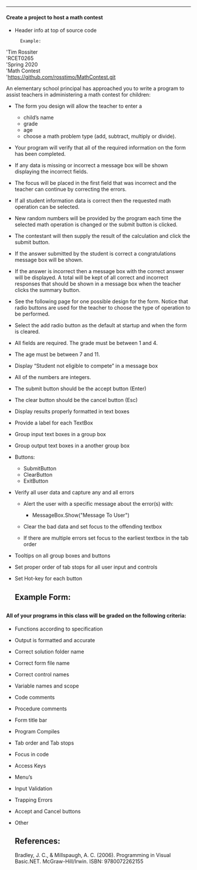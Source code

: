 ---

#### **Create a project to host a math contest**

* Header info at top of source code 

		Example:

'Tim Rossiter  
'RCET0265  
'Spring 2020  
'Math Contest  
'https://github.com/rosstimo/MathContest.git

An elementary school principal has approached you to write a program to assist teachers in administering a math contest for children:

* The form you design will allow the teacher to enter a 

  * child’s name  
  * grade  
  * age  
  * choose a math problem type (add, subtract, multiply or divide).

* Your program will verify that all of the required information on the form has been completed.

*  If any data is missing or incorrect a message box will be shown displaying the incorrect fields.

* The focus will be placed in the first field that was incorrect and the teacher can continue by correcting the errors. 

* If all student information data is correct then the requested math operation can be selected.

* New random numbers will be provided by the program each time the selected math operation is changed or the submit button is clicked.

*  The contestant will then supply the result of the calculation and click the submit button.

* If the answer submitted by the student is correct a congratulations message box will be shown.

*  If the answer is incorrect then a message box with the correct answer will be displayed. A total will be kept of all correct and incorrect responses that should be shown in a message box when the teacher clicks the summary button.

* See the following page for one possible design for the form. Notice that radio buttons are used for the teacher to choose the type of operation to be performed. 

* Select the add radio button as the default at startup and when the form is cleared.

* All fields are required. The grade must be between 1 and 4\. 

* The age must be between 7 and 11\. 

* Display “Student not eligible to compete” in a message box

* All of the numbers are integers. 

* The submit button should be the accept button (Enter)

* The clear button should be the cancel button (Esc)

* Display results properly formatted in text boxes

* Provide a label for each TextBox

* Group input text boxes in a group box

* Group output text boxes in a another group box

* Buttons:

  * SubmitButton  
  * ClearButton  
  * ExitButton

* Verify all user data and capture any and all errors

  * Alert the user with a specific message about the error(s) with:

    * MessageBox.Show("Message To User")

  * Clear the bad data and set focus to the offending textbox

  * If there are multiple errors set focus to the earliest textbox in the tab order

* Tooltips on all group boxes and buttons

* Set proper order of tab stops for all user input and controls

* Set Hot-key for each button

  ## **Example Form:**

  ## 

#### 


#### 

#### **All of your programs in this class will be graded on the following criteria:** 

* Functions according to specification 

* Output is formatted and accurate 

* Correct solution folder name 

* Correct form file name 

* Correct control names 

* Variable names and scope 

* Code comments 

* Procedure comments 

* Form title bar 

* Program Compiles 

* Tab order and Tab stops 

* Focus in code 

* Access Keys 

* Menu’s 

* Input Validation 

* Trapping Errors 

* Accept and Cancel buttons

* Other 

  ## 

  ## **References:**

  Bradley, J. C., & Millspaugh, A. C. (2006). Programming in Visual Basic.NET. McGraw-Hill/Irwin. ISBN: 9780072262155 
